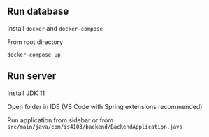 ## Run database

Install `docker` and `docker-compose`

From root directory
```
docker-compose up
```

## Run server

Install JDK 11

Open folder in IDE (VS Code with Spring extensions recommended)

Run application from sidebar or from `src/main/java/com/is4103/backend/BackendApplication.java`



